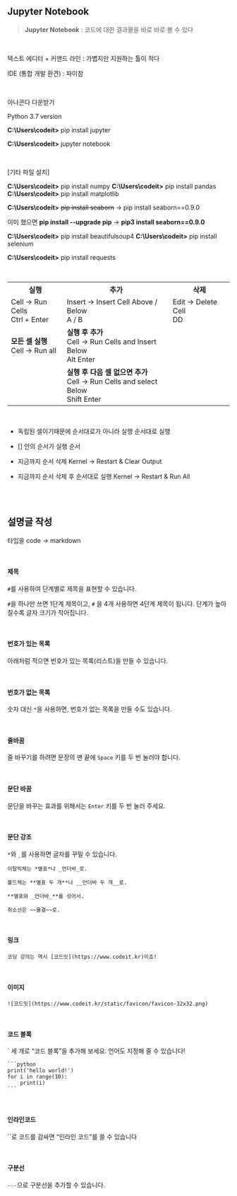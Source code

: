 <h2>Jupyter Notebook</h2>

> **Jupyter Notebook** : 코드에 대한 결과물을 바로 바로 볼 수 있다

<br/>

텍스트 에디터 + 커맨드 라인 : 가볍지만 지원하는 툴이 적다

IDE (통합 개발 환견) : 파이참

<br/>

아나콘다 다운받기

Python 3.7 version

**C:\Users\codeit>** pip install jupyter

**C:\Users\codeit>** jupyter notebook

<br/>

[기타 파일 설치]

**C:\Users\codeit>** pip install numpy
**C:\Users\codeit>** pip install pandas
**C:\Users\codeit>** pip install matplotlib

**C:\Users\codeit>** ~~pip install seaborn~~ → pip install seaborn==0.9.0

이미 했으면 **pip install --upgrade pip** → **pip3 install seaborn==0.9.0**

**C:\Users\codeit>** pip install beautifulsoup4
**C:\Users\codeit>** pip install selenium

**C:\Users\codeit>** pip install requests

<br/>

<table>
    <tr align=center>
        <th>실행</th>
        <th>추가</th>
        <th>삭제</th>
    </tr>
    <tr>
        <td>Cell → Run Cells</br>Ctrl + Enter</td>
		<td>Insert → Insert Cell Above / Below</br>A / B</td>
		<td>Edit → Delete Cell</br>DD</td>
    </tr>
    <tr>
        <td><b>모든 셀 실행</b></br>Cell → Run all</td>
		<td><b>실행 후 추가</b></br>Cell → Run Cells and Insert Below</br>Alt Enter</td>
    	<td></td>
	</tr>
    <tr>
        <td></td>
		<td><b>실행 후 다음 셀 없으면 추가</b></br>Cell → Run Cells and select Below</br>Shift  Enter</td>
		<td></td>
    </tr>
</table>
<br/>


* 독립된 셀이기때문에 순서대로가 아니라 실행 순서대로 실행

* [] 안의 순서가 실행 순서

* 지금까지 순서 삭제 Kernel → Restart & Clear Output

* 지금까지 순서 삭제 후 순서대로 실행 Kernel → Restart & Run All

<br/><br/>

<h2>설명글 작성</h2>

타입을  code → markdown

<br/>

<h4>제목</h4>

`#`를 사용하여 단계별로 제목을 표현할 수 있습니다.

`#`을 하나만 쓰면 1단계 제목이고, `#` 을 4개 사용하면 4단계 제목이 됩니다. 단계가 높아질수록 글자 크기가 작아집니다.

<br/>

<h4>번호가 있는 목록</h4>

아래처럼 적으면 번호가 있는 목록(리스트)을 만들 수 있습니다.

<br/>

<h4>번호가 없는 목록</h4>

숫자 대신 `*`을 사용하면, 번호가 없는 목록을 만들 수도 있습니다.

<br/>

<h4>줄바꿈</h4>

줄 바꾸기를 하려면 문장의 맨 끝에 `Space` 키를 두 번 눌러야 합니다.

<br/>

<h4>문단 바꿈</h4>

문단을 바꾸는 효과를 위해서는 `Enter` 키를 두 번 눌러 주세요.

<br/>

<h4>문단 강조</h4>

`*`와 `_`를 사용하면 글자를 꾸밀 수 있습니다.

```
이탈릭체는 *별표*나 _언더바_로.

볼드체는 **별표 두 개**나 __언더바 두 개__로.

**별표와 _언더바_**를 섞어서.

취소선은 ~~물결~~로.
```

<br/>

<h4>링크</h4>

```
코딩 강의는 역시 [코드잇](https://www.codeit.kr)이죠!
```

<br/>

<h4>이미지</h4>

```
![코드잇](https://www.codeit.kr/static/favicon/favicon-32x32.png) 
```

<br/>

<h4>코드 블록</h4>

` 세 개로 “코드 블록”을 추가해 보세요. 언어도 지정해 줄 수 있습니다!

```
​```python
print('hello world!')
for i in range(10):
    print(i)
​```
```

<br/>

<h4>인라인코드</h4>

``로 코드를 감싸면 “인라인 코드”를 쓸 수 있습니다

<br/>

<h4>구분선</h4>

`---`으로 구분선을 추가할 수 있습니다.






